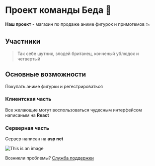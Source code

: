 # Проект команды Беда 🚱

**Наш проект** - магазин по продаже аниме фигурок и примогемов 📉

## Участники

> Так себе шутник, 
> злодей британец, 
> конченый ублюдок и 
> четвертый


## Основные возможности

Покупать аниме фигурки и регестрироваться

### Клиентская часть

Все желающие могут воспользоваться чудесным интерфейсом написаным на **React**

### Серверная часть

Сервер написан на **asp net** 

![This is an image](https://sun9-48.userapi.com/s/v1/if2/WNZFsJNNAyKZAb_W7yY39h9D7kD98SGDPQs1Tp7czecVLa5wMR34IFkVIDZR9W-CbjFsu3pzLMTzFGy1npwueI2h.jpg?size=301x465&quality=96&type=album)

Возникли проблемы? [Служба поддержки](https://vk.com/zero_it_fan)
